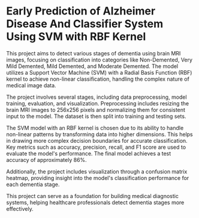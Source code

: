 # Early Prediction of Alzheimer Disease And Classifier System Using SVM with RBF Kernel

This project aims to detect various stages of dementia using brain MRI images, focusing on classification into categories like Non-Demented, Very Mild Demented, Mild Demented, and Moderate Demented. The model utilizes a Support Vector Machine (SVM) with a Radial Basis Function (RBF) kernel to achieve non-linear classification, handling the complex nature of medical image data.

The project involves several stages, including data preprocessing, model training, evaluation, and visualization. Preprocessing includes resizing the brain MRI images to 256x256 pixels and normalizing them for consistent input to the model. The dataset is then split into training and testing sets.

The SVM model with an RBF kernel is chosen due to its ability to handle non-linear patterns by transforming data into higher dimensions. This helps in drawing more complex decision boundaries for accurate classification. Key metrics such as accuracy, precision, recall, and F1 score are used to evaluate the model's performance. The final model achieves a test accuracy of approximately 86%.

Additionally, the project includes visualization through a confusion matrix heatmap, providing insight into the model's classification performance for each dementia stage.

This project can serve as a foundation for building medical diagnostic systems, helping healthcare professionals detect dementia stages more effectively.
